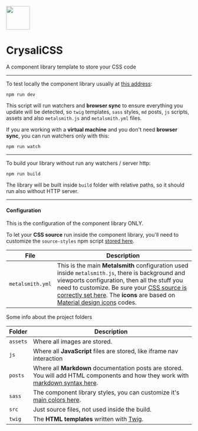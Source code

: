 <img width="64" height="auto" src="https://raw.githubusercontent.com/vitto/crysalicss/master/src/crysalicss-logo.png">

# CrysaliCSS
A component library template to store your CSS code

---

To test locally the component library usually at [this address](http://localhost:3000):

```
npm run dev
```

This script will run watchers and **browser sync** to ensure everything you update will be detected, so `twig` templates, `sass` styles, `md` posts, `js` scripts, assets and also `metalsmith.js` and `metalsmith.yml` files.

If you are working with a **virtual machine** and you don't need **browser sync**, you can run watchers only with this:

```
npm run watch
```

---

To build your library without run any watchers / server http:

```
npm run build
```

The library will be built inside `build` folder with relative paths, so it should run also without HTTP server.

---

#### Configuration

This is the configuration of the component library ONLY.

To let your **CSS source** run inside the component library, you'll need to customize the `source-styles` npm script [stored here][source_css].

| File | Description |
|-|-|
| `metalsmith.yml` | This is the main **Metalsmith** configuration used inside `metalsmith.js`, there is background and viewports configuration, then all the stuff you need to customize. Be sure your [CSS source is correctly set here][souce_css_name]. The **icons** are based on [Material design icons][material] codes. |

Some info about the project folders

| Folder | Description |
|-|-|
| `assets` | Where all images are stored. |
| `js` | Where all **JavaScript** files are stored, like iframe nav interaction |
| `posts` | Where all **Markdown** documentation posts are stored. You will add HTML components and how they work with [markdown syntax here][markdown]. |
| `sass` | The component library styles, you can customize it's [main colors here][theme_colors]. |
| `src` | Just source files, not used inside the build. |
| `twig` | The **HTML templates** written with [Twig][twig]. |

[material]: https://material.io/icons/
[souce_css_name]: https://github.com/vitto/crysalicss/blob/master/metalsmith.yml#L7
[markdown]: https://github.com/adam-p/markdown-here/wiki/Markdown-Cheatsheet
[source_css]: https://github.com/vitto/crysalicss/blob/master/package.json#L16
[theme_colors]: https://github.com/vitto/crysalicss/blob/master/sass/_config/vars.scss
[twig]: https://twig.symfony.com/
